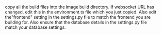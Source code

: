 copy all the build files into the image build directory. If websocket URL has changed, edit this in the environment.ts file which you just copied. Also edit the"frontend" setting in the settings.py file to match the frontend you are building for. Also ensure that the database details in the settings.py file match your database settings. 
